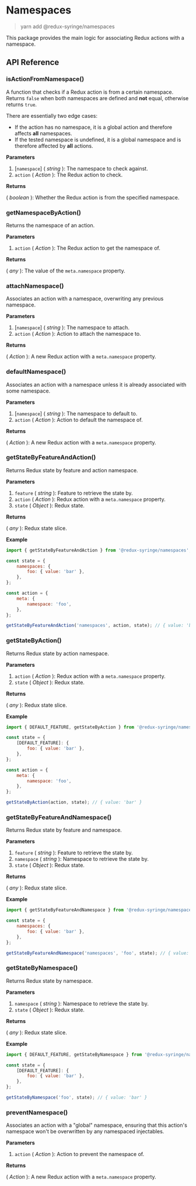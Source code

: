 # Namespaces

> yarn add @redux-syringe/namespaces

This package provides the main logic for associating Redux actions with a namespace.

## API Reference

### isActionFromNamespace()

A function that checks if a Redux action is from a certain namespace. Returns `false` when both namespaces are defined and **not** equal, otherwise returns `true`.

There are essentially two edge cases:

- If the action has no namespace, it is a global action and therefore affects **all** namespaces.
- If the tested namespace is undefined, it is a global namespace and is therefore affected by **all** actions.

**Parameters**

1. [`namespace`] \( _string_ ): The namespace to check against.
2. `action` ( _Action_ ): The Redux action to check.

**Returns**

( _boolean_ ): Whether the Redux action is from the specified namespace.

### getNamespaceByAction()

Returns the namespace of an action.

**Parameters**

1. `action` ( _Action_ ): The Redux action to get the namespace of.

**Returns**

( _any_ ): The value of the `meta.namespace` property.

### attachNamespace()

Associates an action with a namespace, overwriting any previous namespace.

**Parameters**

1. [`namespace`] \( _string_ ): The namespace to attach.
2. `action` ( _Action_ ): Action to attach the namespace to.

**Returns**

( _Action_ ): A new Redux action with a `meta.namespace` property.

### defaultNamespace()

Associates an action with a namespace unless it is already associated with some namespace.

**Parameters**

1. [`namespace`] \( _string_ ): The namespace to default to.
2. `action` ( _Action_ ): Action to default the namespace of.

**Returns**

( _Action_ ): A new Redux action with a `meta.namespace` property.

### getStateByFeatureAndAction()

Returns Redux state by feature and action namespace.

**Parameters**

1. `feature` ( _string_ ): Feature to retrieve the state by.
2. `action` ( _Action_ ): Redux action with a `meta.namespace` property.
3. `state` ( _Object_ ): Redux state.

**Returns**

( _any_ ): Redux state slice.

**Example**

```js
import { getStateByFeatureAndAction } from '@redux-syringe/namespaces';

const state = {
	namespaces: {
		foo: { value: 'bar' },
	},
};

const action = {
	meta: {
		namespace: 'foo',
	},
};

getStateByFeatureAndAction('namespaces', action, state); // { value: 'bar' }
```

### getStateByAction()

Returns Redux state by action namespace.

**Parameters**

1. `action` ( _Action_ ): Redux action with a `meta.namespace` property.
2. `state` ( _Object_ ): Redux state.

**Returns**

( _any_ ): Redux state slice.

**Example**

```js
import { DEFAULT_FEATURE, getStateByAction } from '@redux-syringe/namespaces';

const state = {
	[DEFAULT_FEATURE]: {
		foo: { value: 'bar' },
	},
};

const action = {
	meta: {
		namespace: 'foo',
	},
};

getStateByAction(action, state); // { value: 'bar' }
```

### getStateByFeatureAndNamespace()

Returns Redux state by feature and namespace.

**Parameters**

1. `feature` ( _string_ ): Feature to retrieve the state by.
2. `namespace` ( _string_ ): Namespace to retrieve the state by.
3. `state` ( _Object_ ): Redux state.

**Returns**

( _any_ ): Redux state slice.

**Example**

```js
import { getStateByFeatureAndNamespace } from '@redux-syringe/namespaces';

const state = {
	namespaces: {
		foo: { value: 'bar' },
	},
};

getStateByFeatureAndNamespace('namespaces', 'foo', state); // { value: 'bar' }
```

### getStateByNamespace()

Returns Redux state by namespace.

**Parameters**

1. `namespace` ( _string_ ): Namespace to retrieve the state by.
2. `state` ( _Object_ ): Redux state.

**Returns**

( _any_ ): Redux state slice.

**Example**

```js
import { DEFAULT_FEATURE, getStateByNamespace } from '@redux-syringe/namespaces';

const state = {
	[DEFAULT_FEATURE]: {
		foo: { value: 'bar' },
	},
};

getStateByNamespace('foo', state); // { value: 'bar' }
```

### preventNamespace()

Associates an action with a "global" namespace, ensuring that this action's namespace won't be overwritten by any namespaced injectables.

**Parameters**

1. `action` ( _Action_ ): Action to prevent the namespace of.

**Returns**

( _Action_ ): A new Redux action with a `meta.namespace` property.
